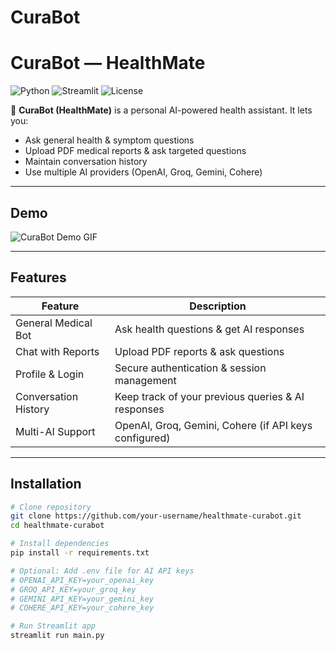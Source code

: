 # CuraBot
# CuraBot — HealthMate

![Python](https://img.shields.io/badge/Python-3.10+-blue.svg) ![Streamlit](https://img.shields.io/badge/Streamlit-1.29.0-orange.svg) ![License](https://img.shields.io/badge/License-MIT-green.svg)

🤖 **CuraBot (HealthMate)** is a personal AI-powered health assistant. It lets you:

- Ask general health & symptom questions  
- Upload PDF medical reports & ask targeted questions  
- Maintain conversation history  
- Use multiple AI providers (OpenAI, Groq, Gemini, Cohere)  

---

## Demo

![CuraBot Demo GIF](link-to-your-demo-gif)  

---

## Features

| Feature | Description |
|---------|-------------|
| General Medical Bot | Ask health questions & get AI responses |
| Chat with Reports | Upload PDF reports & ask questions |
| Profile & Login | Secure authentication & session management |
| Conversation History | Keep track of your previous queries & AI responses |
| Multi-AI Support | OpenAI, Groq, Gemini, Cohere (if API keys configured) |

---

## Installation

```bash
# Clone repository
git clone https://github.com/your-username/healthmate-curabot.git
cd healthmate-curabot

# Install dependencies
pip install -r requirements.txt

# Optional: Add .env file for AI API keys
# OPENAI_API_KEY=your_openai_key
# GROQ_API_KEY=your_groq_key
# GEMINI_API_KEY=your_gemini_key
# COHERE_API_KEY=your_cohere_key

# Run Streamlit app
streamlit run main.py

